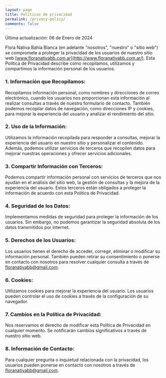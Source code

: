 ```yaml
---
layout: page
title: Políticas de privacidad
permalink: /privacy-policy/
comments: false
---
```


Última actualización: 06 de Enero de 2024

Flora Nativa Bahía Blanca (en adelante "nosotros", "nuestro" o "sitio web") se compromete a proteger la privacidad de los usuarios de nuestro sitio web [www.floranativabb.com.ar](http://www.floranativabb.com.ar/). Esta Política de Privacidad describe cómo recopilamos, utilizamos y compartimos la información personal de los usuarios.

### **1. Información que Recopilamos:**

Recopilamos información personal, como nombres y direcciones de correo electrónico, cuando los usuarios nos proporcionan esta información al realizar consultas a través de nuestro formulario de contacto. También podemos recopilar datos de navegación, como direcciones IP y cookies, para mejorar la experiencia del usuario y analizar el rendimiento del sitio.

### **2. Uso de la Información:**

Utilizamos la información recopilada para responder a consultas, mejorar la experiencia del usuario en nuestro sitio y personalizar el contenido. Además, podemos utilizar servicios de terceros que recopilen datos para mejorar nuestras operaciones y ofrecer servicios adicionales.

### **3. Compartir Información con Terceros:**

Podemos compartir información personal con servicios de terceros que nos ayudan en el análisis del sitio web, la gestión de consultas y la mejora de la experiencia del usuario. Estos terceros están obligados a proteger la información de acuerdo con esta Política de Privacidad.

### **4. Seguridad de los Datos:**

Implementamos medidas de seguridad para proteger la información de los usuarios. Sin embargo, no podemos garantizar la seguridad absoluta de los datos transmitidos por Internet.

### **5. Derechos de los Usuarios:**

Los usuarios tienen el derecho de acceder, corregir, eliminar o modificar su información personal. También pueden retirar su consentimiento o ponerse en contacto con nosotros para resolver cualquier consulta a través de floranativabb@gmail.com.

### **6. Cookies:**

Utilizamos cookies para mejorar la experiencia del usuario. Los usuarios pueden controlar el uso de cookies a través de la configuración de su navegador.

### **7. Cambios en la Política de Privacidad:**

Nos reservamos el derecho de modificar esta Política de Privacidad en cualquier momento. Se notificarán cambios significativos a través de nuestro sitio web.

### **8. Información de Contacto:**

Para cualquier pregunta o inquietud relacionada con la privacidad, los usuarios pueden ponerse en contacto con nosotros a través de floranativabb@gmail.com.


